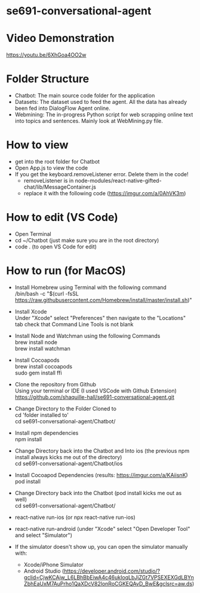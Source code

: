 # se691-conversational-agent

# Video Demonstration
https://youtu.be/6XhGoa4OO2w

# Folder Structure
- Chatbot: The main source code folder for the application
- Datasets: The dataset used to feed the agent. All the data has already been fed into DialogFlow Agent online.
- Webmining: The in-progress Python script for web scrapping online text into topics and sentences. Mainly look at WebMining.py file.

# How to view
- get into the root folder for Chatbot
- Open App.js to view the code
- If you get the keyboard.removeListener error. Delete them in the code! 
  - removeListener is in node-modules/react-native-gifted-chat/lib/MessageContainer.js
  - replace it with the following code (https://imgur.com/a/0AhVK3m)
# How to edit (VS Code)
- Open Terminal
- cd ~/Chatbot (just make sure you are in the root directory)
- code . (to open VS Code for edit)

# How to run (for MacOS)

- Install Homebrew using Terminal with the following command  
/bin/bash -c "$(curl -fsSL https://raw.githubusercontent.com/Homebrew/install/master/install.sh)"

- Install Xcode  
Under "Xcode" select "Preferences" then navigate to the "Locations" tab check that Command Line Tools is not blank  

- Install Node and Watchman using the following Commands  
brew install node  
brew install watchman  

- Install Cocoapods  
brew install cocoapods  
sudo gem install ffi  

- Clone the repository from Github  
Using your terminal or IDE (I used VSCode with Github Extension)  
https://github.com/shaquille-hall/se691-conversational-agent.git  

- Change Directory to the Folder Cloned to    
cd 'folder installed to'  
cd se691-conversational-agent/Chatbot/  

- Install npm dependencies  
npm install  

- Change Directory back into the Chatbot and Into ios (the previous npm install always kicks me out of the directory)  
cd se691-conversational-agent/Chatbot/ios    

- Install Cocoapod Dependencies (results: https://imgur.com/a/KAiisnK)   
pod install  

- Change Directory back into the Chatbot (pod install kicks me out as well)  
cd se691-conversational-agent/Chatbot/

- react-native run-ios (or npx react-native run-ios)
- react-native run-android (under "Xcode" select "Open Developer Tool" and select "Simulator")
- If the simulator doesn't show up, you can open the simulator manually with:
  + Xcode/iPhone Simulator
  + Android Studio (https://developer.android.com/studio/?gclid=CjwKCAjw_L6LBhBbEiwA4c46ukIoqLbJjZGt7VPSEXEXGdLBYnZbhEaUxM7AuPrho1QaXDcV82lonRoCGKEQAvD_BwE&gclsrc=aw.ds)
